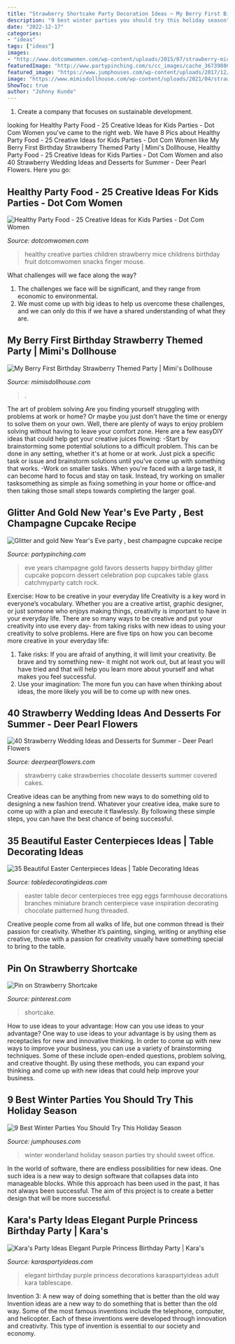 ```yaml
---
title: "Strawberry Shortcake Party Decoration Ideas ~ My Berry First Birthday Strawberry Themed Party"
description: "9 best winter parties you should try this holiday season"
date: "2022-12-17"
categories:
- "ideas"
tags: ["ideas"]
images:
- "http://www.dotcomwomen.com/wp-content/uploads/2015/07/strawberry-mice.jpg"
featuredImage: "http://www.partypinching.com/s/cc_images/cache_3673988604.jpg?t=1356634028"
featured_image: "https://www.jumphouses.com/wp-content/uploads/2017/12/Winter-Wonderland-Party-Ideas.jpg"
image: "https://www.mimisdollhouse.com/wp-content/uploads/2021/04/strawberry-party-for-kids.jpeg"
ShowToc: true
author: "Johnny Kunde"
---
```



1. Create a company that focuses on sustainable development.

	

		
looking for Healthy Party Food - 25 Creative Ideas for Kids Parties - Dot Com Women you've came to the right web. We have 8 Pics about Healthy Party Food - 25 Creative Ideas for Kids Parties - Dot Com Women like My Berry First Birthday Strawberry Themed Party | Mimi&#039;s Dollhouse, Healthy Party Food - 25 Creative Ideas for Kids Parties - Dot Com Women and also 40 Strawberry Wedding Ideas and Desserts for Summer - Deer Pearl Flowers. Here you go:
		
    
## Healthy Party Food - 25 Creative Ideas For Kids Parties - Dot Com Women

<img loading=lazy src="http://www.dotcomwomen.com/wp-content/uploads/2015/07/strawberry-mice.jpg" onerror="this.onerror=null;this.src='https://tse3.mm.bing.net/th?id=OIP.qDsODv-uSp_XpWU7B4dtdAHaE8&amp;pid=15.1';" alt="Healthy Party Food - 25 Creative Ideas for Kids Parties - Dot Com Women">

_Source: dotcomwomen.com_

>healthy creative parties children strawberry mice childrens birthday fruit dotcomwomen snacks finger mouse. 

	

What challenges will we face along the way?
1. The challenges we face will be significant, and they range from economic to environmental. 
2. We must come up with big ideas to help us overcome these challenges, and we can only do this if we have a shared understanding of what they are.

    
## My Berry First Birthday Strawberry Themed Party | Mimi&#039;s Dollhouse

<img loading=lazy src="https://www.mimisdollhouse.com/wp-content/uploads/2021/04/strawberry-party-for-kids.jpeg" onerror="this.onerror=null;this.src='https://tse2.mm.bing.net/th?id=OIP.BPsfe6DxtreICzaAjjjMaAHaPT&amp;pid=15.1';" alt="My Berry First Birthday Strawberry Themed Party | Mimi&#039;s Dollhouse">

_Source: mimisdollhouse.com_

>. 

	

The art of problem solving
Are you finding yourself struggling with problems at work or home? Or maybe you just don't have the time or energy to solve them on your own. Well, there are plenty of ways to enjoy problem solving without having to leave your comfort zone. Here are a few easyDIY ideas that could help get your creative juices flowing: 
-Start by brainstorming some potential solutions to a difficult problem. This can be done in any setting, whether it's at home or at work. Just pick a specific task or issue and brainstorm solutions until you've come up with something that works. 
-Work on smaller tasks. When you're faced with a large task, it can become hard to focus and stay on task. Instead, try working on smaller tasksomething as simple as fixing something in your home or office-and then taking those small steps towards completing the larger goal.

    
## Glitter And Gold New Year&#039;s Eve Party , Best Champagne Cupcake Recipe

<img loading=lazy src="http://www.partypinching.com/s/cc_images/cache_3673988604.jpg?t=1356634028" onerror="this.onerror=null;this.src='https://tse1.mm.bing.net/th?id=OIP.iMOe3_aYy9eXiCQKJewyrwAAAA&amp;pid=15.1';" alt="Glitter and gold New Year&#039;s Eve party , best champagne cupcake recipe">

_Source: partypinching.com_

>eve years champagne gold favors desserts happy birthday glitter cupcake popcorn dessert celebration pop cupcakes table glass catchmyparty catch rock. 

	

Exercise: How to be creative in your everyday life
Creativity is a key word in everyone’s vocabulary. Whether you are a creative artist, graphic designer, or just someone who enjoys making things, creativity is important to have in your everyday life. There are so many ways to be creative and put your creativity into use every day- from taking risks with new ideas to using your creativity to solve problems. Here are five tips on how you can become more creative in your everyday life: 
1. Take risks: If you are afraid of anything, it will limit your creativity. Be brave and try something new- it might not work out, but at least you will have tried and that will help you learn more about yourself and what makes you feel successful. 
2. Use your imagination: The more fun you can have when thinking about ideas, the more likely you will be to come up with new ones.

    
## 40 Strawberry Wedding Ideas And Desserts For Summer - Deer Pearl Flowers

<img loading=lazy src="https://www.deerpearlflowers.com/wp-content/uploads/2015/05/white-wedding-cake-with-chocolate-covered-strawberries-682x1024.jpg" onerror="this.onerror=null;this.src='https://tse1.mm.bing.net/th?id=OIP.o4C3Jhf5JkG3KP57clDwvAHaLH&amp;pid=15.1';" alt="40 Strawberry Wedding Ideas and Desserts for Summer - Deer Pearl Flowers">

_Source: deerpearlflowers.com_

>strawberry cake strawberries chocolate desserts summer covered cakes. 

	

Creative ideas can be anything from new ways to do something old to designing a new fashion trend. Whatever your creative idea, make sure to come up with a plan and execute it flawlessly. By following these simple steps, you can have the best chance of being successful.

    
## 35 Beautiful Easter Centerpieces Ideas | Table Decorating Ideas

<img loading=lazy src="http://trendnet.is/wp-content/uploads/reykjavikfashionjournal/2014/04/42432c3db73cbff4412508eb5f69921b.jpg" onerror="this.onerror=null;this.src='https://tse4.mm.bing.net/th?id=OIP.q2dJDaSnidfA3E6pPhczQwHaKC&amp;pid=15.1';" alt="35 Beautiful Easter Centerpieces Ideas | Table Decorating Ideas">

_Source: tabledecoratingideas.com_

>easter table decor centerpieces tree egg eggs farmhouse decorations branches miniature branch centerpiece vase inspiration decorating chocolate patterned hung threaded. 

	

Creative people come from all walks of life, but one common thread is their passion for creativity. Whether it’s painting, singing, writing or anything else creative, those with a passion for creativity usually have something special to bring to the table.

    
## Pin On Strawberry Shortcake

<img loading=lazy src="https://i.pinimg.com/736x/20/c2/89/20c289ee2e5c3a1450c9dd9c68d94fc5.jpg" onerror="this.onerror=null;this.src='https://tse4.mm.bing.net/th?id=OIP.xqLYja8w7rUI365P7IrPewHaJ6&amp;pid=15.1';" alt="Pin on Strawberry Shortcake">

_Source: pinterest.com_

>shortcake. 

	

How to use ideas to your advantage: How can you use ideas to your advantage?
One way to use ideas to your advantage is by using them as receptacles for new and innovative thinking. In order to come up with new ways to improve your business, you can use a variety of brainstorming techniques. Some of these include open-ended questions, problem solving, and creative thought. By using these methods, you can expand your thinking and come up with new ideas that could help improve your business.

    
## 9 Best Winter Parties You Should Try This Holiday Season

<img loading=lazy src="https://www.jumphouses.com/wp-content/uploads/2017/12/Winter-Wonderland-Party-Ideas.jpg" onerror="this.onerror=null;this.src='https://tse1.mm.bing.net/th?id=OIP.Vj3WH1ZQeVJA5OWEi1fQCAHaEu&amp;pid=15.1';" alt="9 Best Winter Parties You Should Try This Holiday Season">

_Source: jumphouses.com_

>winter wonderland holiday season parties try should sweet office. 

	

In the world of software, there are endless possibilities for new ideas. One such idea is a new way to design software that collapses data into manageable blocks. While this approach has been used in the past, it has not always been successful. The aim of this project is to create a better design that will be more successful.

    
## Kara&#039;s Party Ideas Elegant Purple Princess Birthday Party | Kara&#039;s

<img loading=lazy src="https://karaspartyideas.com/wp-content/uploads/2016/09/Elegant-Purple-Princess-Birthday-Party-via-Karas-Party-Ideas-KarasPartyIdeas.com9_.jpg" onerror="this.onerror=null;this.src='https://tse4.mm.bing.net/th?id=OIP.lubMY0OtoJknJbZRkPAjBQHaLH&amp;pid=15.1';" alt="Kara&#039;s Party Ideas Elegant Purple Princess Birthday Party | Kara&#039;s">

_Source: karaspartyideas.com_

>elegant birthday purple princess decorations karaspartyideas adult kara tablescape. 

	

Invention 3: A new way of doing something that is better than the old way
Invention ideas are a new way to do something that is better than the old way. Some of the most famous inventions include the telephone, computer, and helicopter. Each of these inventions were developed through innovation and creativity. This type of invention is essential to our society and economy.

